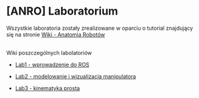 # [ANRO] Laboratorium
  Wszystkie laboratoria zostały zrealizowane w oparciu o tutorial znajdujący się na stronie [Wiki - Anatomia Robotów](https://www.robotyka.ia.pw.edu.pl/redmine/projects/anatomia-robotow/wiki)
  
  <br/>Wiki poszczególnych labolatoriów 

* [Lab1 - wprowadzenie do ROS ](https://github.com/kamfor/ANRO/wiki/Labolatorium_1)

* [Lab2 - modelowanie i wizualizacja manipulatora](https://github.com/kamfor/ANRO/wiki/Labolatorium_2)

* [Lab3 - kinematyka prosta](https://github.com/kamfor/ANRO/wiki/Labolatorium_3)
